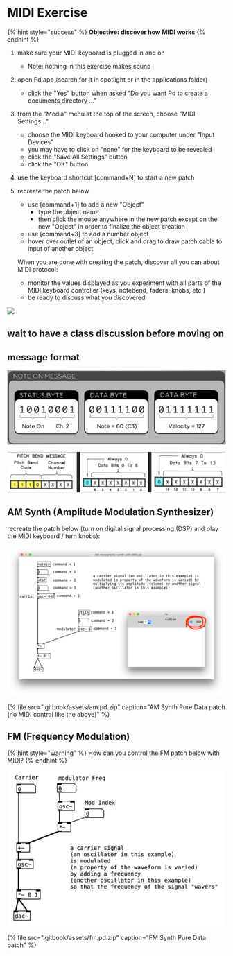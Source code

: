 # MIDI Exercise

{% hint style="success" %}
**Objective: discover how MIDI works**
{% endhint %}

1. make sure your MIDI keyboard is plugged in and on
   * Note: nothing in this exercise makes sound
2. open Pd.app \(search for it in spotlight or in the applications folder\)
   * click the "Yes" button when asked "Do you want Pd to create a documents directory ..."
3. from the "Media" menu at the top of the screen, choose "MIDI Settings..."
   * choose the MIDI keyboard hooked to your computer under "Input Devices"
   * you may have to click on "none" for the keyboard to be revealed
   * click the "Save All Settings" button
   * click the "OK" button
4. use the keyboard shortcut \[command+N\] to start a new patch
5. recreate the patch below

   * use \[command+1\] to add a new "Object"
     * type the object name
     * then click the mouse anywhere in the new patch except on the new "Object" in order to finalize the object creation
   * use \[command+3\] to add a number object
   * hover over outlet of an object, click and drag to draw patch cable to input of another object

   When you are done with creating the patch, discover all you can about MIDI protocol:

   * monitor the values displayed as you experiment with all parts of the MIDI keyboard controller \(keys, notebend, faders, knobs, etc.\)
   * be ready to discuss what you discovered

![](http://benjohansen.com/images/pd_midi-input_2x.png?crc=507509451)

## wait to have a class discussion before moving on

## message format

![note on](.gitbook/assets/midi-note-on.png)

![pitch bend](.gitbook/assets/midi-pitch-ben.png)

## AM Synth \(Amplitude Modulation Synthesizer\)

recreate the patch below \(turn on digital signal processing \(DSP\) and play the MIDI keyboard / turn knobs\):

![](.gitbook/assets/pd_am-monophonic.png)

{% file src=".gitbook/assets/am.pd.zip" caption="AM Synth Pure Data patch \(no MIDI control like the above\)" %}

## FM \(Frequency Modulation\)

{% hint style="warning" %}
How can you control the FM patch below with MIDI?
{% endhint %}

![](.gitbook/assets/screen-shot-2020-01-30-at-12.23.34-pm.png)

{% file src=".gitbook/assets/fm.pd.zip" caption="FM Synth Pure Data patch" %}

